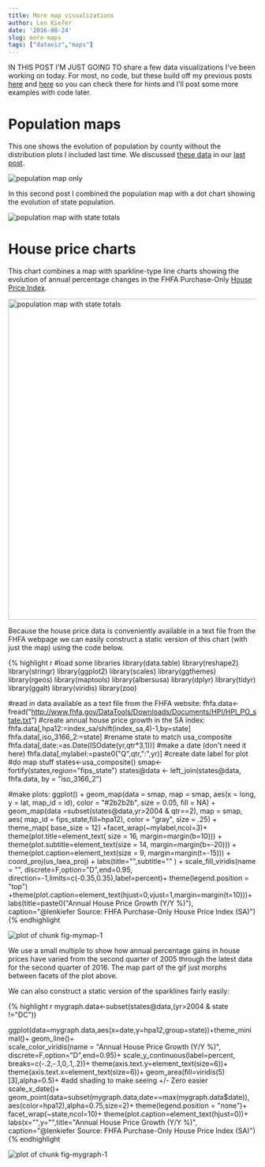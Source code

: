 ```yaml
---
title: More map visualizations
author: Len Kiefer
date: '2016-08-24'
slug: more-maps
tags: ["dataviz","maps"]
---
```


IN THIS POST I'M JUST GOING TO share a few data visualizations I've been working on today. For most, no code, but  these build off my previous posts [here](../../../../2016/08/21/maps-mortgages-and-me ) and [here](../../../../2016/08/23/US-pop-map-1790-2010 ) so you can check there for hints and I'll post some more examples with code later.

# Population maps

This one shows the evolution of population by county without the distribution plots I included last time. We discussed [these data](http://conservancy.umn.edu/handle/11299/181605) in our [last post](../../../../2016/08/23/US-pop-map-1790-2010 ).

<img src="../../../../img/charts_aug_24_2016/pop gif3.gif" alt="population map only"/>

In this second post I combined the population map with a dot chart showing the evolution of state population.

<img src="../../../../img/charts_aug_24_2016/pop gif4.gif" alt="population map with state totals"/>

# House price charts

This chart combines a map with sparkline-type line charts showing the evolution of annual percentage changes in the FHFA Purchase-Only [House Price Index](http://www.fhfa.gov/DataTools/Downloads/pages/house-price-index.aspx).

<img src="../../../../img/charts_aug_24_2016/fhfa hpa2.gif" alt="population map with state totals" style="height: 650px;"/>

Because the house price data is conveniently available in a text file from the FHFA webpage we can easily construct a static version of this chart (with just the map) using the code below.


{% highlight r 
#load some libraries
library(data.table)
library(reshape2)
library(stringr)
library(ggplot2)
library(scales)
library(ggthemes)
library(rgeos)
library(maptools)
library(albersusa)
library(dplyr)
library(tidyr)
library(ggalt)
library(viridis)
library(zoo)

#read in data available as a text file from the FHFA website:
fhfa.data<-fread("http://www.fhfa.gov/DataTools/Downloads/Documents/HPI/HPI_PO_state.txt")
#create annual house price growth in the SA index:
fhfa.data[,hpa12:=index_sa/shift(index_sa,4)-1,by=state]
fhfa.data[,iso_3166_2:=state]  #rename state to match usa_composite
fhfa.data[,date:=as.Date(ISOdate(yr,qtr*3,1))] #make a date (don't need it here)
fhfa.data[,mylabel:=paste0("Q",qtr,":",yr)]  #create date label for plot
#do map stuff
states<-usa_composite()
smap<-fortify(states,region="fips_state")
states@data <- left_join(states@data, fhfa.data, by = "iso_3166_2")

#make plots:
ggplot() +
  geom_map(data = smap, map = smap,
           aes(x = long, y = lat, map_id = id),
           color = "#2b2b2b", size = 0.05, fill = NA) +
  geom_map(data =subset(states@data,yr>2004 & qtr==2), map = smap,
           aes( map_id = fips_state,fill=hpa12),
           color = "gray", size = .25) +
  theme_map( base_size = 12) +facet_wrap(~mylabel,ncol=3)+
  theme(plot.title=element_text( size = 16, margin=margin(b=10))) +
  theme(plot.subtitle=element_text(size = 14, margin=margin(b=-20))) +
  theme(plot.caption=element_text(size = 9, margin=margin(t=-15))) +
  coord_proj(us_laea_proj) +   labs(title="",subtitle="" ) +
  scale_fill_viridis(name = "", discrete=F,option="D",end=0.95,
                     direction=-1,limits=c(-0.35,0.35),label=percent)+
  theme(legend.position = "top") +theme(plot.caption=element_text(hjust=0,vjust=1,margin=margin(t=10)))+
  labs(title=paste0("Annual House Price Growth (Y/Y %)"),
       caption="@lenkiefer Source: FHFA Purchase-Only House Price Index (SA)")
{% endhighlight 

![plot of chunk fig-mymap-1](/img/Rfig/fig-mymap-1-1.svg)

We use a small multiple to show how annual percentage gains in house prices have varied from the second quarter of 2005 through the latest data for the second quarter of 2016.  The map part of the gif just morphs between facets of the plot above.

We can also construct a static version of the sparklines fairly easily:


{% highlight r 
 mygraph.data<-subset(states@data,(yr>2004 & state !="DC"))

  ggplot(data=mygraph.data,aes(x=date,y=hpa12,group=state))+theme_minimal()+
  geom_line()+  
  scale_color_viridis(name = "Annual House Price Growth (Y/Y %)", discrete=F,option="D",end=0.95)+
  scale_y_continuous(label=percent, breaks=c(-.2,-.1,0,.1,.2))+
  theme(axis.text.y=element_text(size=6))+
    theme(axis.text.x=element_text(size=6))+
    geom_area(fill=viridis(5)[3],alpha=0.5)+  #add shading to make seeing +/- Zero easier
  scale_x_date()+
  geom_point(data=subset(mygraph.data,date==max(mygraph.data$date)),
             aes(color=hpa12),alpha=0.75,size=2)+ 
  theme(legend.position = "none")+  facet_wrap(~state,ncol=10)+
  theme(plot.caption=element_text(hjust=0))+
  labs(x="",y="",title="Annual House Price Growth (Y/Y %)",
       caption="@lenkiefer Source: FHFA Purchase-Only House Price Index (SA)")
{% endhighlight 

![plot of chunk fig-mygraph-1](/img/Rfig/fig-mygraph-1-1.svg)
